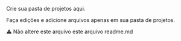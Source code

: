 Crie sua pasta de projetos aqui.

Faça edições e adicione arquivos apenas em sua pasta de projetos.

:warning: Não altere este arquivo este arquivo readme.md

